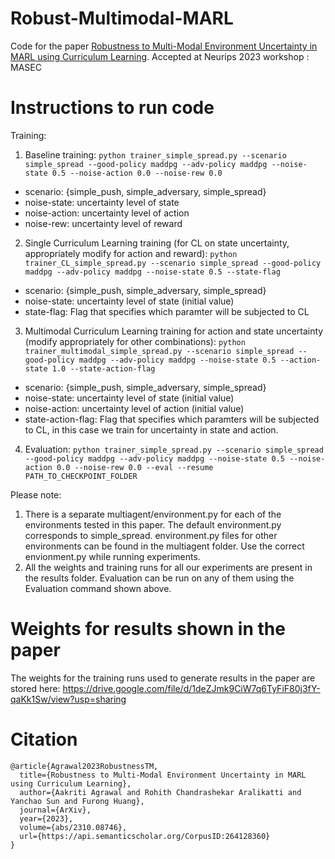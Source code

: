 # Robust-Multimodal-MARL
Code for the paper [Robustness to Multi-Modal Environment Uncertainty in MARL using Curriculum Learning](https://arxiv.org/abs/2310.08746). Accepted at Neurips 2023 workshop : MASEC

# Instructions to run code

Training:

1. Baseline training:
`python trainer_simple_spread.py --scenario simple_spread --good-policy maddpg --adv-policy maddpg --noise-state 0.5 --noise-action 0.0 --noise-rew 0.0`
- scenario: {simple_push, simple_adversary, simple_spread}
- noise-state: uncertainty level of state
- noise-action: uncertainty level of action
- noise-rew: uncertainty level of reward

2. Single Curriculum Learning training (for CL on state uncertainty, appropriately modify for action and reward):
`python trainer_CL_simple_spread.py --scenario simple_spread --good-policy maddpg --adv-policy maddpg --noise-state 0.5 --state-flag`
- scenario: {simple_push, simple_adversary, simple_spread}
- noise-state: uncertainty level of state (initial value)
- state-flag: Flag that specifies which paramter will be subjected to CL

3. Multimodal Curriculum Learning training for action and state uncertainty (modify appropriately for other combinations):
`python trainer_multimodal_simple_spread.py --scenario simple_spread --good-policy maddpg --adv-policy maddpg --noise-state 0.5 --action-state 1.0 --state-action-flag`
- scenario: {simple_push, simple_adversary, simple_spread}
- noise-state: uncertainty level of state (initial value)
- noise-action: uncertainty level of action (initial value)
- state-action-flag: Flag that specifies which paramters will be subjected to CL, in this case we train for uncertainty in state and action.

4. Evaluation:
`python trainer_simple_spread.py --scenario simple_spread --good-policy maddpg --adv-policy maddpg --noise-state 0.5 --noise-action 0.0 --noise-rew 0.0 --eval --resume PATH_TO_CHECKPOINT_FOLDER`

Please note:
1. There is a separate multiagent/environment.py for each of the environments tested in this paper. The default environment.py corresponds to simple_spread. environment.py files for other environments can be found in the multiagent folder. Use the correct envionment.py while running experiments.
2. All the weights and training runs for all our experiments are present in the results folder. Evaluation can be run on any of them using the Evaluation command shown above.

# Weights for results shown in the paper

The weights for the training runs used to generate results in the paper are stored here: https://drive.google.com/file/d/1deZJmk9CiW7q6TyFiF80j3fY-qaKk1Sw/view?usp=sharing

# Citation

```
@article{Agrawal2023RobustnessTM,
  title={Robustness to Multi-Modal Environment Uncertainty in MARL using Curriculum Learning},
  author={Aakriti Agrawal and Rohith Chandrashekar Aralikatti and Yanchao Sun and Furong Huang},
  journal={ArXiv},
  year={2023},
  volume={abs/2310.08746},
  url={https://api.semanticscholar.org/CorpusID:264128360}
}

```
